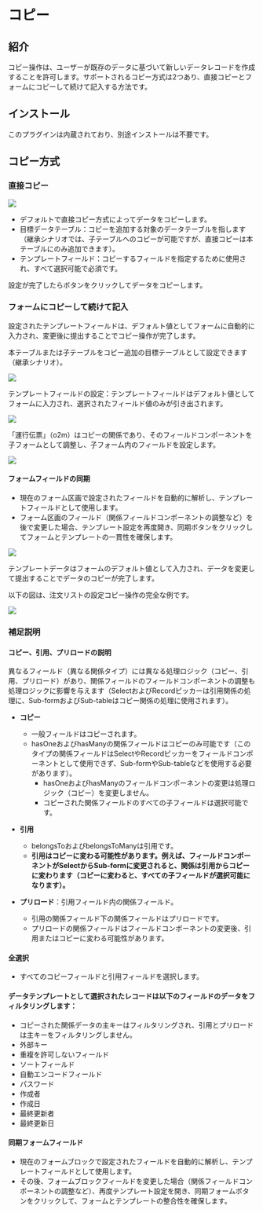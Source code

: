 # コピー

<PluginInfo name="action-duplicate"></PluginInfo>

## 紹介

コピー操作は、ユーザーが既存のデータに基づいて新しいデータレコードを作成することを許可します。サポートされるコピー方式は2つあり、直接コピーとフォームにコピーして続けて記入する方法です。

## インストール

このプラグインは内蔵されており、別途インストールは不要です。

## コピー方式

### 直接コピー

![](https://static-docs.nocobase.com/2c0ac5d1a539de4b72b49b7d966d8c09.png)

- デフォルトで直接コピー方式によってデータをコピーします。
- 目標データテーブル：コピーを追加する対象のデータテーブルを指します（継承シナリオでは、子テーブルへのコピーが可能ですが、直接コピーは本テーブルにのみ追加できます）。
- テンプレートフィールド：コピーするフィールドを指定するために使用され、すべて選択可能で必須です。

設定が完了したらボタンをクリックしてデータをコピーします。

### フォームにコピーして続けて記入

設定されたテンプレートフィールドは、デフォルト値としてフォームに自動的に入力され、変更後に提出することでコピー操作が完了します。

本テーブルまたは子テーブルをコピー追加の目標テーブルとして設定できます（継承シナリオ）。

![](https://static-docs.nocobase.com/a072aa572fd0a0fe643eadf95471da2a.png)

テンプレートフィールドの設定：テンプレートフィールドはデフォルト値としてフォームに入力され、選択されたフィールド値のみが引き出されます。

![](https://static-docs.nocobase.com/8032fa2025180ade275da55b97774b4d.png)

「運行伝票」（o2m）はコピーの関係であり、そのフィールドコンポーネントを子フォームとして調整し、子フォーム内のフィールドを設定します。

![](https://static-docs.nocobase.com/b13c9287bae8601646727a2e78b81be7.png)

#### フォームフィールドの同期

- 現在のフォーム区画で設定されたフィールドを自動的に解析し、テンプレートフィールドとして使用します。
- フォーム区画のフィールド（関係フィールドコンポーネントの調整など）を後で変更した場合、テンプレート設定を再度開き、同期ボタンをクリックしてフォームとテンプレートの一貫性を確保します。

![](https://static-docs.nocobase.com/156b6d8d741521e63d12e49092414d58.png)

テンプレートデータはフォームのデフォルト値として入力され、データを変更して提出することでデータのコピーが完了します。

以下の図は、注文リストの設定コピー操作の完全な例です。

![](https://static-docs.nocobase.com/fa8a89abf0ba136df04b6d0d838eae4e.gif)

### 補足説明

#### コピー、引用、プリロードの説明

異なるフィールド（異なる関係タイプ）には異なる処理ロジック（コピー、引用、プリロード）があり、関係フィールドのフィールドコンポーネントの調整も処理ロジックに影響を与えます（SelectおよびRecordピッカーは引用関係の処理に、Sub-formおよびSub-tableはコピー関係の処理に使用されます）。

- **コピー**

  - 一般フィールドはコピーされます。
  - hasOneおよびhasManyの関係フィールドはコピーのみ可能です（このタイプの関係フィールドはSelectやRecordピッカーをフィールドコンポーネントとして使用できず、Sub-formやSub-tableなどを使用する必要があります）。
    - hasOneおよびhasManyのフィールドコンポーネントの変更は処理ロジック（コピー）を変更しません。
    - コピーされた関係フィールドのすべての子フィールドは選択可能です。

- **引用**

  - belongsToおよびbelongsToManyは引用です。
  - **引用はコピーに変わる可能性があります。例えば、フィールドコンポーネントがSelectからSub-formに変更されると、関係は引用からコピーに変わります（コピーに変わると、すべての子フィールドが選択可能になります）。**

- **プリロード**：引用フィールド内の関係フィールド。

  - 引用の関係フィールド下の関係フィールドはプリロードです。
  - プリロードの関係フィールドはフィールドコンポーネントの変更後、引用またはコピーに変わる可能性があります。

#### 全選択

- すべてのコピーフィールドと引用フィールドを選択します。

#### データテンプレートとして選択されたレコードは以下のフィールドのデータをフィルタリングします：

- コピーされた関係データの主キーはフィルタリングされ、引用とプリロードは主キーをフィルタリングしません。
- 外部キー
- 重複を許可しないフィールド
- ソートフィールド
- 自動エンコードフィールド
- パスワード
- 作成者
- 作成日
- 最終更新者
- 最終更新日

#### 同期フォームフィールド

- 現在のフォームブロックで設定されたフィールドを自動的に解析し、テンプレートフィールドとして使用します。
- その後、フォームブロックフィールドを変更した場合（関係フィールドコンポーネントの調整など）、再度テンプレート設定を開き、同期フォームボタンをクリックして、フォームとテンプレートの整合性を確保します。

